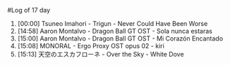 #Log of 17 day

1. [00:00] Tsuneo Imahori - Trigun - Never Could Have Been Worse
1. [14:58] Aaron Montalvo - Dragon Ball GT OST - Sola nunca estaras
1. [15:00] Aaron Montalvo - Dragon Ball GT OST - Mi Corazón Encantado
1. [15:08] MONORAL - Ergo Proxy OST opus 02 - kiri
1. [15:13] 天空のエスカフローネ - Over the Sky - White Dove
